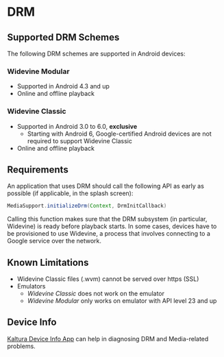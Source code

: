 # DRM

## Supported DRM Schemes

The following DRM schemes are supported in Android devices:

### Widevine Modular  

* Supported in Android 4.3 and up
* Online and offline playback

### Widevine Classic  

* Supported in Android 3.0 to 6.0, **exclusive**
    * Starting with Android 6, Google-certified Android devices are not required to support Widevine Classic
* Online and offline playback

## Requirements

An application that uses DRM should call the following API as early as possible (if applicable, in the splash screen):

```java
MediaSupport.initializeDrm(Context, DrmInitCallback)
```

Calling this function makes sure that the DRM subsystem (in particular, Widevine) is ready before playback starts. In some cases, devices 
have to be provisioned to use Widevine, a process that involves connecting to a Google service over the network.

## Known Limitations  

* Widevine Classic files (.wvm) cannot be served over https (SSL)
* Emulators
	* *Widevine Classic* does not work on the emulator
	* *Widevine Modular* only works on emulator with API level 23 and up

## Device Info

[Kaltura Device Info App](https://play.google.com/store/apps/details?id=com.kaltura.kalturadeviceinfo) can help in diagnosing DRM and Media-related problems.

